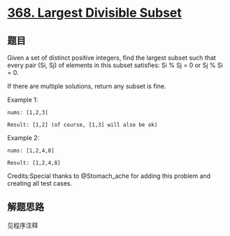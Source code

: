 # [368. Largest Divisible Subset](https://leetcode.com/problems/largest-divisible-subset/)

## 题目

Given a set of distinct positive integers, find the largest subset such that every pair (Si, Sj) of elements in this subset satisfies: Si % Sj = 0 or Sj % Si = 0.

If there are multiple solutions, return any subset is fine.

Example 1:

```text
nums: [1,2,3]

Result: [1,2] (of course, [1,3] will also be ok)
```

Example 2:

```text
nums: [1,2,4,8]

Result: [1,2,4,8]
```

Credits:Special thanks to @Stomach_ache for adding this problem and creating all test cases.

## 解题思路

见程序注释
